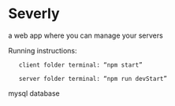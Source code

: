 # Severly
a web app where you can manage your servers

Running instructions:
 
       client folder terminal: “npm start”

       server folder terminal: “npm run devStart”

mysql database
